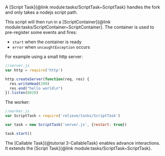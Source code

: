 A [Script Task]{@link module:tasks/ScriptTask~ScriptTask} handles the fork and only takes a nodejs script path.

This script will then run in a [ScriptContainer]{@link module:tasks/ScriptContainer~ScriptContainer}. The container is used to pre-register some events and fires:
- `start` when the container is ready
- `error` when `uncaughtException` occurs

For example using a small http server:

```javascript
//server.js
var http = require('http')

http.createServer(function(req, res) {
  res.writeHead(200)
  res.end("hello world\n")
}).listen(8020)
```

The worker:
```javascript
//worker.js
var ScriptTask = require('relieve/tasks/ScriptTask')

var task = new ScriptTask('server.js', {restart: true})

task.start()
```

The [Callable Task]{@tutorial 3-CallableTask} enables advance interactions. It extends the [Script Task]{@link module:tasks/ScriptTask~ScriptTask}.
